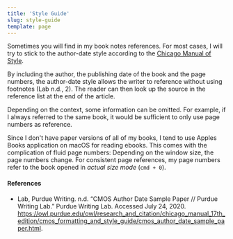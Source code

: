 ```yaml
---
title: 'Style Guide'
slug: style-guide
template: page
---
```


Sometimes you will find in my book notes references. For most cases, I will try to stick to the author-date style according to the [Chicago Manual of Style](https://www.chicagomanualofstyle.org/home.html).

By including the author, the publishing date of the book and the page numbers, the author-date style allows the writer to reference without using footnotes (Lab n.d., 2).
The reader can then look up the source in the reference list at the end of the article.

Depending on the context, some information can be omitted. For example, if I always referred to the same book, it would be sufficient to only use page numbers as reference.

Since I don't have paper versions of all of my books, I tend to use Apples Books application on macOS for reading ebooks. This comes with the complication of fluid page numbers: Depending on the window size, the page numbers change. For consistent page references, my page numbers refer to the book opened in _actual size mode_ (`cmd + 0`).

#### References

- Lab, Purdue Writing. n.d. “CMOS Author Date Sample Paper // Purdue Writing Lab.”
  Purdue Writing Lab. Accessed July 24, 2020. https://owl.purdue.edu/owl/research_and_citation/chicago_manual_17th_edition/cmos_formatting_and_style_guide/cmos_author_date_sample_paper.html.
